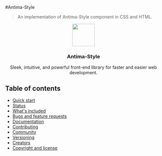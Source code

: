 
#Antima-Style

>An implementation of Antima-Style component in CSS and HTML.

<p align="center">
<img src="http://cdn.mysitemyway.com/etc-mysitemyway/icons/legacy-previews/icons/glossy-black-3d-buttons-icons-alphanumeric/070542-glossy-black-3d-button-icon-alphanumeric-letter-aa.png" alt="" width=72 height=72>
</a>
<h3 align="center">Antima-Style</h3>
<p align="center">
Sleek, intuitive, and powerful front-end library for faster and easier web development.
<br>
  
  
## Table of contents

- [Quick start](#quick-start)
- [Status](#status)
- [What's included](#whats-included)
- [Bugs and feature requests](#bugs-and-feature-requests)
- [Documentation](#documentation)
- [Contributing](#contributing)
- [Community](#community)
- [Versioning](#versioning)
- [Creators](#creators)
- [Copyright and license](#copyright-and-license)
